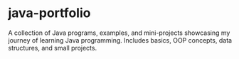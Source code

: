 # java-portfolio
A collection of Java programs, examples, and mini-projects showcasing my journey of learning Java programming. Includes basics, OOP concepts, data structures, and small projects.
